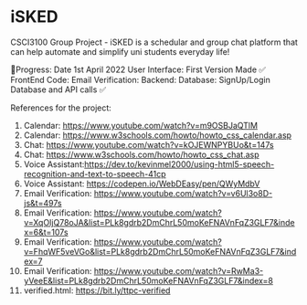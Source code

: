 # iSKED
CSCI3100 Group Project - iSKED is a schedular and group chat platform that can help automate and simplify uni students everyday life!

🚀Progress: Date 1st April 2022
    User Interface: First Version Made ✅
    FrontEnd Code: 
    Email Verification:
    Backend:
    Database: SignUp/Login Database and API calls ✅
    
  References for the project:
  1. Calendar: https://www.youtube.com/watch?v=m9OSBJaQTlM
  2. Calendar: https://www.w3schools.com/howto/howto_css_calendar.asp
  3. Chat: https://www.youtube.com/watch?v=kOJEWNPYBUo&t=147s
  4. Chat: https://www.w3schools.com/howto/howto_css_chat.asp
  5. Voice Assistant:https://dev.to/kevinmel2000/using-html5-speech-recognition-and-text-to-speech-41cp
  6. Voice Assistant: https://codepen.io/WebDEasy/pen/QWyMdbV
  7. Email Verification: https://www.youtube.com/watch?v=v6Ul3o8D-js&t=497s
  8. Email Verification: https://www.youtube.com/watch?v=XqOIjQ78oJA&list=PLk8gdrb2DmChrL50moKeFNAVnFqZ3GLF7&index=6&t=107s
  9. Email Verification: https://www.youtube.com/watch?v=FhqWF5veVGo&list=PLk8gdrb2DmChrL50moKeFNAVnFqZ3GLF7&index=7
  10. Email Verification: https://www.youtube.com/watch?v=RwMa3-yVeeE&list=PLk8gdrb2DmChrL50moKeFNAVnFqZ3GLF7&index=8
  11. verified.html: https://bit.ly/ttpc-verified
